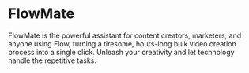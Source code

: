 # FlowMate
FlowMate is the powerful assistant for content creators, marketers, and anyone using Flow, turning a tiresome, hours-long bulk video creation process into a single click. Unleash your creativity and let technology handle the repetitive tasks.
